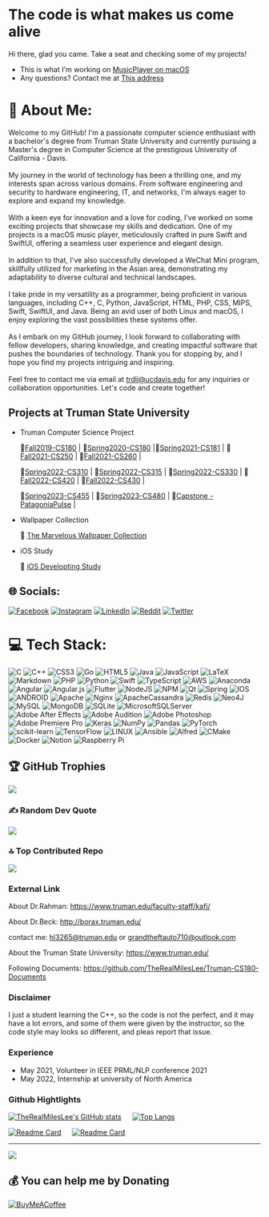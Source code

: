 # The code is what makes us come alive
Hi there, glad you came. Take a seat and checking some of my projects!

- This is what I'm working on [MusicPlayer on macOS](https://github.com/TheRealMilesLee/MusicPlayer-macOS)
- Any questions? Contact me at [This address](trdli@ucdavis.edu)

# 💫 About Me:
Welcome to my GitHub! I'm a passionate computer science enthusiast with a bachelor's degree from Truman State University and currently pursuing a Master's degree in Computer Science at the prestigious University of California - Davis.<br><br>My journey in the world of technology has been a thrilling one, and my interests span across various domains. From software engineering and security to hardware engineering, IT, and networks, I'm always eager to explore and expand my knowledge.<br><br>With a keen eye for innovation and a love for coding, I've worked on some exciting projects that showcase my skills and dedication. One of my projects is a macOS music player, meticulously crafted in pure Swift and SwiftUI, offering a seamless user experience and elegant design.<br><br>In addition to that, I've also successfully developed a WeChat Mini program, skillfully utilized for marketing in the Asian area, demonstrating my adaptability to diverse cultural and technical landscapes.<br><br>I take pride in my versatility as a programmer, being proficient in various languages, including C++, C, Python, JavaScript, HTML, PHP, CSS, MIPS, Swift, SwiftUI, and Java. Being an avid user of both Linux and macOS, I enjoy exploring the vast possibilities these systems offer.<br><br>As I embark on my GitHub journey, I look forward to collaborating with fellow developers, sharing knowledge, and creating impactful software that pushes the boundaries of technology. Thank you for stopping by, and I hope you find my projects intriguing and inspiring.<br><br>Feel free to contact me via email at trdli@ucdavis.edu for any inquiries or collaboration opportunities. Let's code and create together!

## Projects at Truman State University
- Truman Computer Science Project

    📎[Fall2019-CS180](https://github.com/TheRealMilesLee/Truman-CS180-Course)  |  📎[Spring2020-CS180](https://github.com/TheRealMilesLee/Spring2020-CS180) |📎[Spring2021-CS181](https://github.com/TheRealMilesLee/Spring2021-CS181) | 📎[Fall2021-CS250](https://github.com/TheRealMilesLee/CS-250) | 📎[Fall2021-CS260](https://github.com/TheRealMilesLee/CS-260) |

    📎[Spring2022-CS310](https://github.com/TheRealMilesLee/CS-310) | 📎[Spring2022-CS315](https://github.com/TheRealMilesLee/CS-315) | 📎[Spring2022-CS330](https://github.com/TheRealMilesLee/CS-330) | 📎[Fall2022-CS420](https://github.com/TheRealMilesLee/CS-420) | 📎[Fall2022-CS430](https://github.com/TheRealMilesLee/CS-430) |

    📎[Spring2023-CS455](https://github.com/TheRealMilesLee/CS-455) | 📎[Spring2023-CS480](https://github.com/TheRealMilesLee/CS-480) | 📎[Capstone - PatagoniaPulse](https://github.com/TheRealMilesLee/MusicPlayer-macOS) |
- Wallpaper Collection

    🌈 [The Marvelous Wallpaper Collection](https://github.com/TheRealMilesLee/The-Wallpaper-Collection)
- iOS Study

    📱 [iOS Developting Study](https://github.com/TheRealMilesLee/iOS-Developing-Study)

## 🌐 Socials:
[![Facebook](https://img.shields.io/badge/Facebook-%231877F2.svg?logo=Facebook&logoColor=white)](https://facebook.com/https://www.facebook.com/MarkLeeHolland) [![Instagram](https://img.shields.io/badge/Instagram-%23E4405F.svg?logo=Instagram&logoColor=white)](https://instagram.com/@silverhandmiles) [![LinkedIn](https://img.shields.io/badge/LinkedIn-%230077B5.svg?logo=linkedin&logoColor=white)](https://linkedin.com/in/linkedin.com/in/hengyi-li-968744191) [![Reddit](https://img.shields.io/badge/Reddit-%23FF4500.svg?logo=Reddit&logoColor=white)](https://reddit.com/user/https://www.reddit.com/user/MilesLee_) [![Twitter](https://img.shields.io/badge/Twitter-%231DA1F2.svg?logo=Twitter&logoColor=white)](https://twitter.com/@TheRealMilesLee)

# 💻 Tech Stack:
![C](https://img.shields.io/badge/c-%2300599C.svg?style=flat&logo=c&logoColor=white) ![C++](https://img.shields.io/badge/c++-%2300599C.svg?style=flat&logo=c%2B%2B&logoColor=white) ![CSS3](https://img.shields.io/badge/css3-%231572B6.svg?style=flat&logo=css3&logoColor=white) ![Go](https://img.shields.io/badge/go-%2300ADD8.svg?style=flat&logo=go&logoColor=white) ![HTML5](https://img.shields.io/badge/html5-%23E34F26.svg?style=flat&logo=html5&logoColor=white) ![Java](https://img.shields.io/badge/java-%23ED8B00.svg?style=flat&logo=java&logoColor=white) ![JavaScript](https://img.shields.io/badge/javascript-%23323330.svg?style=flat&logo=javascript&logoColor=%23F7DF1E) ![LaTeX](https://img.shields.io/badge/latex-%23008080.svg?style=flat&logo=latex&logoColor=white) ![Markdown](https://img.shields.io/badge/markdown-%23000000.svg?style=flat&logo=markdown&logoColor=white) ![PHP](https://img.shields.io/badge/php-%23777BB4.svg?style=flat&logo=php&logoColor=white) ![Python](https://img.shields.io/badge/python-3670A0?style=flat&logo=python&logoColor=ffdd54) ![Swift](https://img.shields.io/badge/swift-F54A2A?style=flat&logo=swift&logoColor=white) ![TypeScript](https://img.shields.io/badge/typescript-%23007ACC.svg?style=flat&logo=typescript&logoColor=white) ![AWS](https://img.shields.io/badge/AWS-%23FF9900.svg?style=flat&logo=amazon-aws&logoColor=white) ![Anaconda](https://img.shields.io/badge/Anaconda-%2344A833.svg?style=flat&logo=anaconda&logoColor=white) ![Angular](https://img.shields.io/badge/angular-%23DD0031.svg?style=flat&logo=angular&logoColor=white) ![Angular.js](https://img.shields.io/badge/angular.js-%23E23237.svg?style=flat&logo=angularjs&logoColor=white) ![Flutter](https://img.shields.io/badge/Flutter-%2302569B.svg?style=flat&logo=Flutter&logoColor=white) ![NodeJS](https://img.shields.io/badge/node.js-6DA55F?style=flat&logo=node.js&logoColor=white) ![NPM](https://img.shields.io/badge/NPM-%23000000.svg?style=flat&logo=npm&logoColor=white) ![Qt](https://img.shields.io/badge/Qt-%23217346.svg?style=flat&logo=Qt&logoColor=white) ![Spring](https://img.shields.io/badge/spring-%236DB33F.svg?style=flat&logo=spring&logoColor=white) ![IOS](https://img.shields.io/badge/IOS-%2320232a.svg?style=flat&logo=apple&logoColor=white) ![ANDROID](https://img.shields.io/badge/android-%2320232a.svg?style=flat&logo=android&logoColor=%a4c639) ![Apache](https://img.shields.io/badge/apache-%23D42029.svg?style=flat&logo=apache&logoColor=white) ![Nginx](https://img.shields.io/badge/nginx-%23009639.svg?style=flat&logo=nginx&logoColor=white) ![ApacheCassandra](https://img.shields.io/badge/cassandra-%231287B1.svg?style=flat&logo=apache-cassandra&logoColor=white) ![Redis](https://img.shields.io/badge/redis-%23DD0031.svg?style=flat&logo=redis&logoColor=white) 	![Neo4J](https://img.shields.io/badge/Neo4j-008CC1?style=flat&logo=neo4j&logoColor=white) ![MySQL](https://img.shields.io/badge/mysql-%2300f.svg?style=flat&logo=mysql&logoColor=white) ![MongoDB](https://img.shields.io/badge/MongoDB-%234ea94b.svg?style=flat&logo=mongodb&logoColor=white) ![SQLite](https://img.shields.io/badge/sqlite-%2307405e.svg?style=flat&logo=sqlite&logoColor=white) ![MicrosoftSQLServer](https://img.shields.io/badge/Microsoft%20SQL%20Sever-CC2927?style=flat&logo=microsoft%20sql%20server&logoColor=white) ![Adobe After Effects](https://img.shields.io/badge/Adobe%20After%20Effects-9999FF.svg?style=flat&logo=Adobe%20After%20Effects&logoColor=white) ![Adobe Audition](https://img.shields.io/badge/Adobe%20Audition-9999FF.svg?style=flat&logo=Adobe%20Audition&logoColor=white) ![Adobe Photoshop](https://img.shields.io/badge/adobephotoshop-%2331A8FF.svg?style=flat&logo=adobephotoshop&logoColor=white) ![Adobe Premiere Pro](https://img.shields.io/badge/Adobe%20Premiere%20Pro-9999FF.svg?style=flat&logo=Adobe%20Premiere%20Pro&logoColor=white) ![Keras](https://img.shields.io/badge/Keras-%23D00000.svg?style=flat&logo=Keras&logoColor=white) ![NumPy](https://img.shields.io/badge/numpy-%23013243.svg?style=flat&logo=numpy&logoColor=white) ![Pandas](https://img.shields.io/badge/pandas-%23150458.svg?style=flat&logo=pandas&logoColor=white) ![PyTorch](https://img.shields.io/badge/PyTorch-%23EE4C2C.svg?style=flat&logo=PyTorch&logoColor=white) ![scikit-learn](https://img.shields.io/badge/scikit--learn-%23F7931E.svg?style=flat&logo=scikit-learn&logoColor=white) ![TensorFlow](https://img.shields.io/badge/TensorFlow-%23FF6F00.svg?style=flat&logo=TensorFlow&logoColor=white) ![LINUX](https://img.shields.io/badge/Linux-FCC624?style=flat&logo=linux&logoColor=black) ![Ansible](https://img.shields.io/badge/ansible-%231A1918.svg?style=flat&logo=ansible&logoColor=white) ![Alfred](https://img.shields.io/badge/alfred-%235C1F87.svg?style=flat&logo=alfred) ![CMake](https://img.shields.io/badge/CMake-%23008FBA.svg?style=flat&logo=cmake&logoColor=white) ![Docker](https://img.shields.io/badge/docker-%230db7ed.svg?style=flat&logo=docker&logoColor=white) ![Notion](https://img.shields.io/badge/Notion-%23000000.svg?style=flat&logo=notion&logoColor=white) ![Raspberry Pi](https://img.shields.io/badge/-RaspberryPi-C51A4A?style=flat&logo=Raspberry-Pi)

## 🏆 GitHub Trophies
![](https://github-profile-trophy.vercel.app/?username=TheRealMilesLee&theme=algolia&no-frame=false&no-bg=true&margin-w=4)

### ✍️ Random Dev Quote
![](https://quotes-github-readme.vercel.app/api?type=horizontal&theme=tokyonight)

### 🔝 Top Contributed Repo
![](https://github-contributor-stats.vercel.app/api?username=TheRealMilesLee&limit=5&theme=dark&combine_all_yearly_contributions=true)

### External Link

About Dr.Rahman: <https://www.truman.edu/faculty-staff/kafi/>

About Dr.Beck: <http://borax.truman.edu/>

contact me: hl3265@truman.edu or grandtheftauto710@outlook.com

About the Truman State University: <https://www.truman.edu/>

Following Documents: <https://github.com/TheRealMilesLee/Truman-CS180-Documents>

### Disclaimer

I just a student learning the C++, so the code is not the perfect, and it may have a lot errors, and some of them were given by the instructor, so the code style may looks so different, and pleas report that issue.

### Experience

- May 2021, Volunteer in  IEEE PRML/NLP conference 2021
- May 2022, Internship at university of North America

### Github Hightlights

[![TheRealMilesLee's GitHub stats](https://github-readme-stats.vercel.app/api?username=TheRealMilesLee&show_icons=true&theme=radical)](https://github.com/anuraghazra/github-readme-stats) &emsp; [![Top Langs](https://github-readme-stats.vercel.app/api/top-langs/?username=TheRealMilesLee&theme=radical&langs_count=3)](https://github.com/anuraghazra/github-readme-stats)

[![Readme Card](https://github-readme-stats.vercel.app/api/pin/?username=TheRealMilesLee&repo=WechatDeveloper&show_icons=true&theme=tokyonight)](https://github.com/The-Fabulous-Truman-Developer/WechatDeveloper) &emsp; [![Readme Card](https://github-readme-stats.vercel.app/api/pin/?username=TheRealMilesLee&repo=MusicPlayer-macOS&show_icons=true&theme=tokyonight)](https://github.com/TheRealMilesLee/MusicPlayer-macOS)

---
[![](https://visitcount.itsvg.in/api?id=TheRealMilesLee&icon=0&color=0)](https://visitcount.itsvg.in)

  ## 💰 You can help me by Donating
  [![BuyMeACoffee](https://img.shields.io/badge/Buy%20Me%20a%20Coffee-ffdd00?style=for-the-badge&logo=buy-me-a-coffee&logoColor=black)](https://buymeacoffee.com/https://bmc.link/1789216340R)


<!-- Proudly created with GPRM ( https://gprm.itsvg.in ) -->
